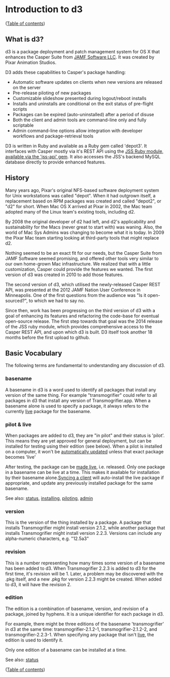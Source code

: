 # Introduction to d3

([Table of contents](TOC#table-of-contents))

## What is d3?

d3 is a package deployment and patch management system for OS X that enhances the 
Casper Suite from [JAMF Software LLC](http://www.jamfsoftware.com/products/casper-suite/). It was created by Pixar Animation Studios.

D3 adds these capabilities to Casper's package handling:

* Automatic software updates on clients when new versions are released on the server
* Pre-release piloting of new packages
* Customizable slideshow presented during logout/reboot installs
* Installs and uninstalls are conditional on the exit status of pre-flight scripts
* Packages can be expired (auto-uninstalled) after a period of disuse
* Both the client and admin tools are command-line only and fully scriptable
* Admin command-line options allow integration with developer workflows and package-retrieval tools

D3 is written in Ruby and available as a Ruby gem called 'depot3'. It interfaces with 
Casper mostly via it's REST API using the [JSS Ruby module, available via the
'jss-api' gem](https://github.com/PixarAnimationStudios/jss-api-gem). It also accesses the JSS's backend MySQL database directly to provide enhanced features.

## History

Many years ago, Pixar's original NFS-based software deployment system for Unix workstations was called "depot". When it had outgrown itself, a replacement based on RPM packages was created and called "depot2", or "d2" for short. When Mac OS X arrived at Pixar in 2002, the Mac team adopted many of the Linux team's existing tools, including d2. 

By 2008 the original developer of d2 had left, and d2's applicability and sustainability for the Macs (never great to start with) was waning. Also, the world of Mac Sys Admins was changing to become what it is today. In 2009 the Pixar Mac team starting looking at third-party tools that might replace d2.  

Nothing seemed to be an exact fit for our needs, but the Casper Suite from JAMF Software seemed promising, and offered other tools very similar to our own home-grown Mac infrastructure. We realized that with a little customization, Casper could provide the features we wanted.  The first version of d3 was created in 2010 to add those features. 

The second version of d3, which utilised the newly-released Casper REST API, was presented at the 2012 JAMF Nation User Conference in Minneapolis. One of the first questions from the audience was "Is it open-sourced?", to which we had to say no. 

Since then, work has been progressing on the third version of d3 with a goal of enhancing its features and refactoring the code-base for eventual open-source release. The first step towards that goal was the 2014 release of the JSS ruby module, which provides comprehensive access to the Casper REST API, and upon which d3 is built. D3 itself took another 18 months before the first upload to github.

## Basic Vocabulary

The following terms are fundamental to understanding any discussion of d3.

### basename

A basename in d3 is a word used to identify all packages that install any version of the same thing. For example "transmogrifier" could refer to all packages in d3 that install any version of Transmogrifier.app. When a basename alone is used to specify a package, it always refers to the currently [live](#pilot--live) package for the basename. 

### pilot & live

When packages are added to d3, they are "in pilot" and their status is 'pilot'. This means they are yet approved for general deployment, but can be installed for testing using their edition (see below). When a pilot is installed on a computer, it won't be [automatically updated](#sync)  unless that exact package becomes 'live'

After testing, the package can be [made live](#make-live), i.e. released. Only one package in a basename can be live at a time. This makes it available for installation by their basename alone.[Syncing a client](#sync) will auto-install the live package if appropriate, and update any previously installed package for the same basename.

See also: [status](#status), [installing](#installing), [piloting](#piloting), [admin](#admin) 

### version

This is the version of the thing installed by a package. A package that installs Transmogrifier might install version 2.1.2, while another package that installs Transmogrifier might install version 2.2.3. Versions can include any alpha-numeric characters, e.g. "12.5a3"


### revision

This is a number representing how many times some version of a basename has been added to d3. When Transmogrifier 2.2.3 is added to d3 for the first time, it's revision will be 1.  Later, a problem may be discovered with the .pkg itself, and a new .pkg for version 2.2.3 might be created. When added to d3, it will have the revision 2.

### edition

The edition is a combination of basename, version, and revision of a package, joined by hyphens. It is a unique identifier for each package in d3.

For example, there might be three editions of the basename 'transmogrifier' in d3 at the same time:  transmogrifier-2.1.2-1, transmogrifier-2.1.2-2, and transmogrifier-2.2.3-1. When specifying any package that isn't [live](#live), the edition is used to identify it.

Only one edition of a basename can be installed at a time.

See also: [status](#status)

([Table of contents](TOC#table-of-contents))